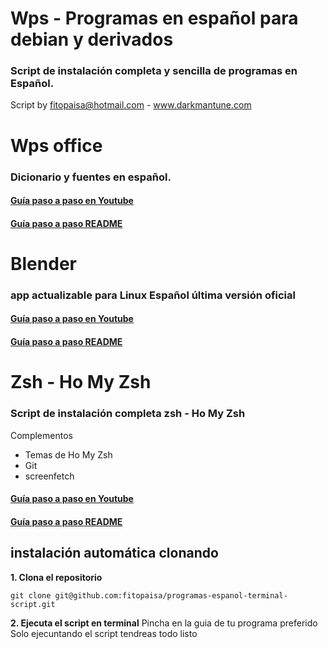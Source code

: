 # Wps - Programas en español para debian y derivados

### Script de instalación completa y sencilla de programas en Español.
Script by fitopaisa@hotmail.com - www.darkmantune.com


# Wps office 
### Dicionario y fuentes en español.
#### [Guía paso a paso en Youtube](https://youtu.be/cslxODhqbg8)
#### [Guía paso a paso README](https://github.com/fitopaisa/programas-espanol-terminal-script/blob/master/readme/wps-offices.md)


# Blender 
### app actualizable para Linux Español última versión oficial
#### [Guía paso a paso en Youtube](https://youtu.be/DNUt-C8pNhg)
#### [Guía paso a paso README](https://github.com/fitopaisa/programas-espanol-terminal-script/blob/master/readme/blender.md)

# Zsh - Ho My Zsh
### Script de instalación completa zsh - Ho My Zsh
Complementos 
- Temas de Ho My Zsh
- Git 
- screenfetch
#### [Guía paso a paso en Youtube](#)
#### [Guía paso a paso README](https://github.com/fitopaisa/programas-espanol-terminal-script/blob/master/readme/zsh-oh-my-zsh.md)



## instalación automática clonando
**1. Clona el repositorio**
```
git clone git@github.com:fitopaisa/programas-espanol-terminal-script.git
```
**2. Ejecuta el script en terminal**
Pincha en la guia de tu programa preferido 
Solo ejecuntando el script tendreas todo listo



